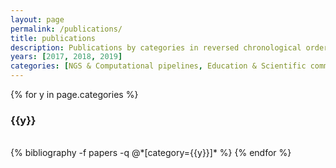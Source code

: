 ```yaml
---
layout: page
permalink: /publications/
title: publications
description: Publications by categories in reversed chronological order. Generated by jekyll-scholar.
years: [2017, 2018, 2019]
categories: [NGS & Computational pipelines, Education & Scientific communications] 
---
```


{% for y in page.categories %}
  <h3 class="year">{{y}}</h3>
  <br>
  {% bibliography -f papers -q @*[category={{y}}]* %}
{% endfor %}

